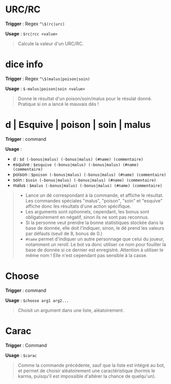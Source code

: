 # URC/RC

**Trigger** : Regex `^\$(rc|urc)`

**Usage** : `$rc|rcc <value>`

> Calcule la valeur d'un URC/RC.

# dice info

**Trigger** : Regex `^\$(malus|poison|soin)`

**Usage** : `$-malus|poison|soin <value>`

> Donne le résultat d'un poison/soin/malus pour le résulat donné. Pratique si on a lancé le mauvais dés !

# d | Esquive | poison | soin | malus

**Trigger** : command

**Usage** :
* d : `$d (-bonus|malus) (-bonus|malus) (#name) (commentaire)`
* esquive : `$esquive (-bonus|malus) (-bonus|malus) (#name) (commentaire)`
* poison : `$poison (-bonus|malus) (-bonus|malus) (#name) (commentaire)`
* soin : `$soin (-bonus|malus) (-bonus|malus) (#name) (commentaire)`
* malus : `$malus (-bonus|malus) (-bonus|malus) (#name) (commentaire)`

> * Lance un dé correspondant à la commande, et affiche le résultat. Les commandes spéciales "malus", "poison", "soin" et "esquive" affiche donc les résultats d'une action spécifique. 
> * Les arguments sont optionnels, cependant, les bonus sont obligatoirement en négatif, sinon ils ne sont pas reconnus. 
> * Si la personne veut prendre la bonne statistiques stockée dans la base de donnée, elle doit l'indiquer, sinon, le dé prend les valeurs par défauts (seuil de 8, bonus de 0.)
> * `#name` permet d'indiquer un autre personnage que celui du joueur, notamment un reroll. Le bot va donc utiliser ce nom pour fouiller la base de donnée si ce dernier est enregistré. Attention à utiliser le même nom ! Elle n'est cependant pas sensible à la casse. 

# Choose

**Trigger** : command

**Usage** : `$choose arg1 arg2...`

> Choisit un argument dans une liste, aléatoirement. 

# Carac

**Trigger** : Command

**Usage** : `$carac`

> Comme la commande précédente, sauf que la liste est intégré au bot, et permet de choisir aléatoirement une caractéristique (hormis le karma, puisqu'il est impossible d'altérer la chance de quelqu'un).
